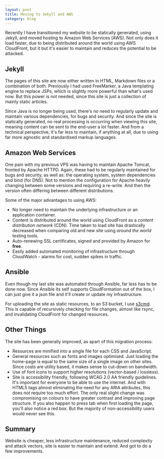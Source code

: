 ```yaml
---
layout: post
title: Moving to Jekyll and AWS
category: blog
---
```


Recently I have transitioned my website to be statically generated, using Jekyll, and moved hosting to Amazon Web
Services (AWS). Not only does it load faster, due to being distributed around the world using AWS CloudFront, but it
but it's easier to maintain and reduces the potential to be attacked.

## Jekyll
The pages of this site are now either written in HTML, Markdown files or a combination of both. Previously I had used
FreeMarker, a Java templating engine to replace JSPs, which is slightly more powerful than what's used now. But this
power is not needed, since this site is just a collection of mainly static articles.

Since Java is no longer being used, there's no need to regularly update and maintain various dependencies, for bugs
and security. And since the site is statically generated, no real processing is occurring when viewing this site,
meaning content can be sent to the end-user a lot faster. And from a technical perspective, it's far less to maintain,
if anything at all, due to using far more agnostic and standardised markup languages.

## Amazon Web Services
One pain with my previous VPS was having to maintain Apache Tomcat, fronted by Apache HTTPD. Again, these had to be
regularly maintained for bugs and security, as well as: the operating system, system dependencies and bind (for DNS).
Not to mention the configuration for Apache heavily changing between some versions and requiring a re-write. And then
the version often differing between different distributions.

Some of the major advantages to using AWS:
- No longer need to maintain the underlying infrastructure or an application container.
- Content is distributed around the world using CloudFront as a *content distribution network* (CDN). Time taken to
  load site has drastically decreased when comparing old and new site using *around the world* testing tools.
- Auto-renewing SSL certificates, signed and provided by Amazon for **free**.
- Easily added automated monitoring of infrastructure through CloudWatch - alarms for cost, sudden spikes in traffic.

## Ansible
Even though my last site was automated through Ansible, far less has to be done now. Since Ansible its self
supports CloudFormation out of the box, I can just give it a json file and it'll create or update my infrastructure.

For uploading the site as static resources, to an S3 bucket, I use [s3cmd](https://s3tools.org). This is capable of
recursively checking for file changes, almost like rsync, and invalidating CloudFront for changed resources.

## Other Things
The site has been generally improved, as apart of this migration process:
- Resources are minified into a single file for each CSS and JavaScript.
- General resources such as fonts and images optimised. Just loading the home-page is equal to the same size of
  a single image on other sites. Since costs are utility based, it makes sense to cut-down on bandwidth.
- Use of font icons to support higher resolutions (vector-based / lossless).
- Site is accessibility friendly, following WCAG 2.0 AA friendly guidelines. It's important for everyone to be able to
  use the internet. And with HTML5 tags almost eliminating the need for any ARIA attributes, this does not require too
  much effort. The only real slight change was compromising on colours to have greater contrast and improving
  page structure. If you also happen to press tab when first loading the page, you'll also notice a red box. But the
  majority of non-accessibility users would never see this.

## Summary
Website is cheaper, less infrastructure maintenance, reduced complexity and attack vectors, site is easier to maintain
and extend. And got to do a few improvements.
